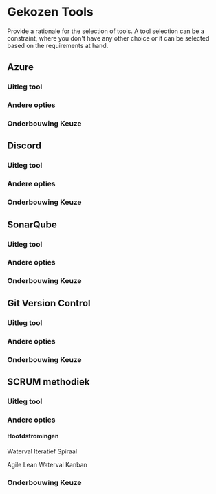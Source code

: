 # Gekozen Tools 
Provide a rationale for the selection of tools. A tool selection can be a constraint, 
where you don't have any other choice or it can be selected based on the requirements at hand.

## Azure 
### Uitleg tool

### Andere opties 

### Onderbouwing Keuze

## Discord 
### Uitleg tool

### Andere opties 

### Onderbouwing Keuze


## SonarQube
### Uitleg tool

### Andere opties 

### Onderbouwing Keuze


## Git Version Control 
### Uitleg tool

### Andere opties 

### Onderbouwing Keuze


## SCRUM methodiek 
### Uitleg tool

### Andere opties 
#### Hoofdstromingen
Waterval 
Iteratief
Spiraal

Agile
Lean
Waterval
Kanban



### Onderbouwing Keuze



